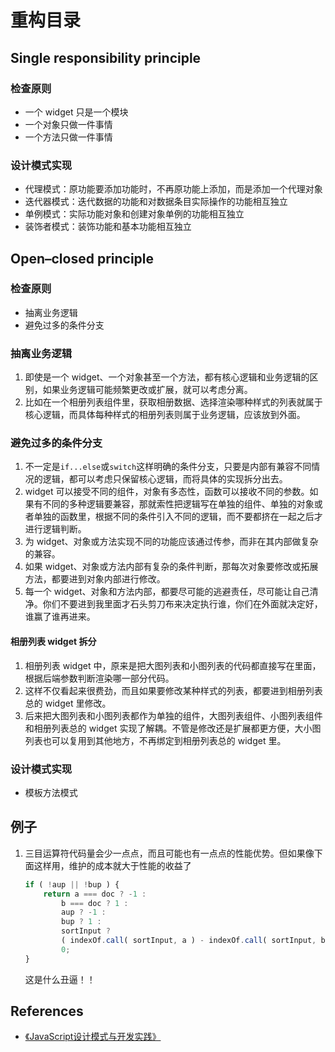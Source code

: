 # 重构目录

## Single responsibility principle
### 检查原则
* 一个 widget 只是一个模块
* 一个对象只做一件事情
* 一个方法只做一件事情

### 设计模式实现
* 代理模式：原功能要添加功能时，不再原功能上添加，而是添加一个代理对象
* 迭代器模式：迭代数据的功能和对数据条目实际操作的功能相互独立
* 单例模式：实际功能对象和创建对象单例的功能相互独立
* 装饰者模式：装饰功能和基本功能相互独立


## Open–closed principle
### 检查原则
* 抽离业务逻辑
* 避免过多的条件分支

### 抽离业务逻辑
1. 即使是一个 widget、一个对象甚至一个方法，都有核心逻辑和业务逻辑的区别，如果业务逻辑可能频繁更改或扩展，就可以考虑分离。
2. 比如在一个相册列表组件里，获取相册数据、选择渲染哪种样式的列表就属于核心逻辑，而具体每种样式的相册列表则属于业务逻辑，应该放到外面。

### 避免过多的条件分支
1. 不一定是`if...else`或`switch`这样明确的条件分支，只要是内部有兼容不同情况的逻辑，都可以考虑只保留核心逻辑，而将具体的实现拆分出去。
2. widget 可以接受不同的组件，对象有多态性，函数可以接收不同的参数。如果有不同的多种逻辑要兼容，那就索性把逻辑写在单独的组件、单独的对象或者单独的函数里，根据不同的条件引入不同的逻辑，而不要都挤在一起之后才进行逻辑判断。
3. 为 widget、对象或方法实现不同的功能应该通过传参，而非在其内部做复杂的兼容。
4. 如果 widget、对象或方法内部有复杂的条件判断，那每次对象要修改或拓展方法，都要进到对象内部进行修改。
5. 每一个 widget、对象和方法内部，都要尽可能的逃避责任，尽可能让自己清净。你们不要进到我里面才石头剪刀布来决定执行谁，你们在外面就决定好，谁赢了谁再进来。

#### 相册列表 widget 拆分
1. 相册列表 widget 中，原来是把大图列表和小图列表的代码都直接写在里面，根据后端参数判断渲染哪一部分代码。
2. 这样不仅看起来很费劲，而且如果要修改某种样式的列表，都要进到相册列表总的 widget 里修改。
3. 后来把大图列表和小图列表都作为单独的组件，大图列表组件、小图列表组件和相册列表总的 widget 实现了解耦。不管是修改还是扩展都更方便，大小图列表也可以复用到其他地方，不再绑定到相册列表总的 widget 里。


### 设计模式实现
* 模板方法模式

## 例子
1. 三目运算符代码量会少一点点，而且可能也有一点点的性能优势。但如果像下面这样用，维护的成本就大于性能的收益了
    ```js
    if ( !aup || !bup ) {
        return a === doc ? -1 :
            b === doc ? 1 :
            aup ? -1 :
            bup ? 1 :
            sortInput ?
            ( indexOf.call( sortInput, a ) - indexOf.call( sortInput, b ) ) :
            0;
    }
    ```
    这是什么丑逼！！


## References
* [《JavaScript设计模式与开发实践》](https://book.douban.com/subject/26382780/)
